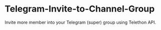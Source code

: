 # Telegram-Invite-to-Channel-Group
Invite more member into your Telegram (super) group using Telethon API.
